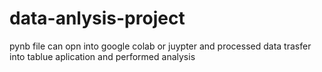 # data-anlysis-project
pynb file can opn into google colab or juypter and processed data trasfer into tablue aplication and performed analysis
